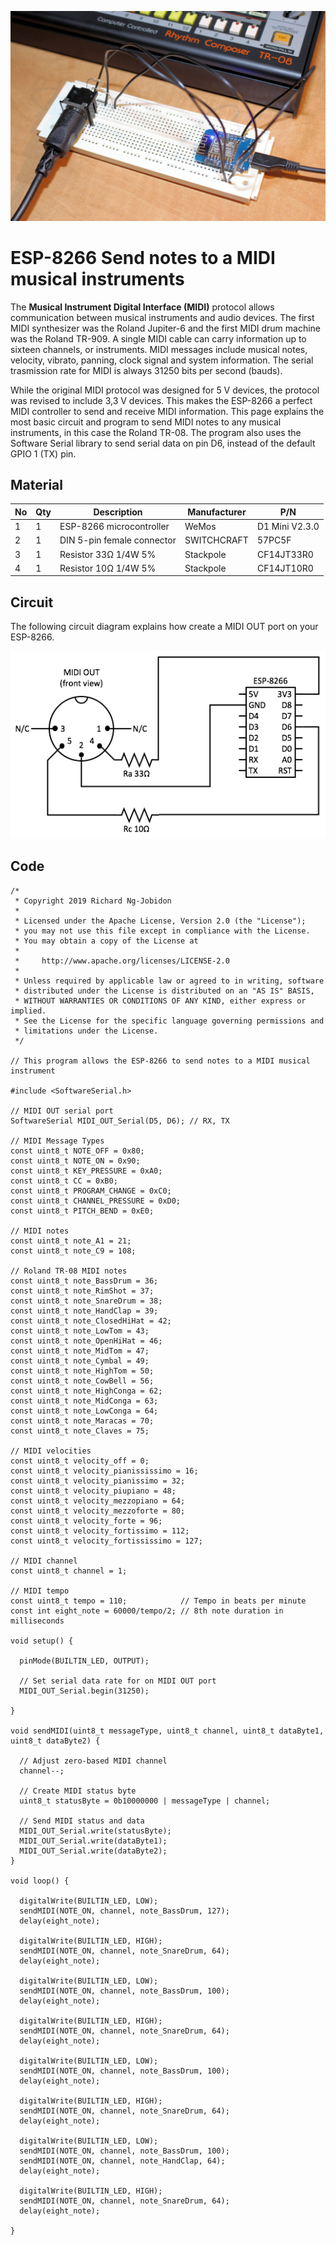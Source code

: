![Photo](Photo.jpg)

# ESP-8266 Send notes to a MIDI musical instruments

The **Musical Instrument Digital Interface (MIDI)** protocol allows communication between musical instruments and audio devices. The first MIDI synthesizer was the Roland Jupiter-6 and the first MIDI drum machine was the Roland TR-909. A single MIDI cable can carry information up to sixteen channels, or instruments. MIDI messages include musical notes, velocity, vibrato, panning, clock signal and system information. The serial trasmission rate for MIDI is always 31250 bits per second (bauds).

While the original MIDI protocol was designed for 5 V devices, the protocol was revised to include 3,3 V devices. This makes the ESP-8266 a perfect MIDI controller to send and receive MIDI information. This page explains the most basic circuit and program to send MIDI notes to any musical instruments, in this case the Roland TR-08. The program also uses the Software Serial library to send serial data on pin D6, instead of the default GPIO 1 (TX) pin.

## Material

No | Qty | Description | Manufacturer | P/N
---|-----|-----------|--------------|------------
1 | 1 | ESP-8266 microcontroller | WeMos | D1 Mini V2.3.0
2 | 1 | DIN 5-pin female connector | SWITCHCRAFT | 57PC5F
3 | 1 | Resistor 33Ω 1/4W 5% | Stackpole | CF14JT33R0
4 | 1 | Resistor 10Ω 1/4W 5% | Stackpole | CF14JT10R0

## Circuit

The following circuit diagram explains how create a MIDI OUT port on your ESP-8266.

![Circuit](Circuit.png)

## Code

```
/*
 * Copyright 2019 Richard Ng-Jobidon
 *
 * Licensed under the Apache License, Version 2.0 (the "License");
 * you may not use this file except in compliance with the License.
 * You may obtain a copy of the License at
 *
 *     http://www.apache.org/licenses/LICENSE-2.0
 *
 * Unless required by applicable law or agreed to in writing, software
 * distributed under the License is distributed on an "AS IS" BASIS,
 * WITHOUT WARRANTIES OR CONDITIONS OF ANY KIND, either express or implied.
 * See the License for the specific language governing permissions and
 * limitations under the License.
 */
 
// This program allows the ESP-8266 to send notes to a MIDI musical instrument

#include <SoftwareSerial.h>

// MIDI OUT serial port
SoftwareSerial MIDI_OUT_Serial(D5, D6); // RX, TX

// MIDI Message Types
const uint8_t NOTE_OFF = 0x80;
const uint8_t NOTE_ON = 0x90;
const uint8_t KEY_PRESSURE = 0xA0;
const uint8_t CC = 0xB0;
const uint8_t PROGRAM_CHANGE = 0xC0;
const uint8_t CHANNEL_PRESSURE = 0xD0;
const uint8_t PITCH_BEND = 0xE0;

// MIDI notes
const uint8_t note_A1 = 21;
const uint8_t note_C9 = 108;

// Roland TR-08 MIDI notes
const uint8_t note_BassDrum = 36;
const uint8_t note_RimShot = 37;
const uint8_t note_SnareDrum = 38;
const uint8_t note_HandClap = 39;
const uint8_t note_ClosedHiHat = 42;
const uint8_t note_LowTom = 43;
const uint8_t note_OpenHiHat = 46;
const uint8_t note_MidTom = 47;
const uint8_t note_Cymbal = 49;
const uint8_t note_HighTom = 50;
const uint8_t note_CowBell = 56;
const uint8_t note_HighConga = 62;
const uint8_t note_MidConga = 63;
const uint8_t note_LowConga = 64;
const uint8_t note_Maracas = 70;
const uint8_t note_Claves = 75;

// MIDI velocities
const uint8_t velocity_off = 0;
const uint8_t velocity_pianississimo = 16;
const uint8_t velocity_pianissimo = 32;
const uint8_t velocity_piupiano = 48;
const uint8_t velocity_mezzopiano = 64;
const uint8_t velocity_mezzoforte = 80;
const uint8_t velocity_forte = 96;
const uint8_t velocity_fortissimo = 112;
const uint8_t velocity_fortississimo = 127;

// MIDI channel
const uint8_t channel = 1;

// MIDI tempo
const uint8_t tempo = 110;            // Tempo in beats per minute
const int eight_note = 60000/tempo/2; // 8th note duration in milliseconds

void setup() {

  pinMode(BUILTIN_LED, OUTPUT);

  // Set serial data rate for on MIDI OUT port
  MIDI_OUT_Serial.begin(31250);

}

void sendMIDI(uint8_t messageType, uint8_t channel, uint8_t dataByte1, uint8_t dataByte2) {

  // Adjust zero-based MIDI channel
  channel--;

  // Create MIDI status byte
  uint8_t statusByte = 0b10000000 | messageType | channel;

  // Send MIDI status and data
  MIDI_OUT_Serial.write(statusByte);
  MIDI_OUT_Serial.write(dataByte1);
  MIDI_OUT_Serial.write(dataByte2);
}

void loop() {

  digitalWrite(BUILTIN_LED, LOW);
  sendMIDI(NOTE_ON, channel, note_BassDrum, 127);
  delay(eight_note);
  
  digitalWrite(BUILTIN_LED, HIGH);
  sendMIDI(NOTE_ON, channel, note_SnareDrum, 64);
  delay(eight_note);
  
  digitalWrite(BUILTIN_LED, LOW);
  sendMIDI(NOTE_ON, channel, note_BassDrum, 100);
  delay(eight_note);
  
  digitalWrite(BUILTIN_LED, HIGH);
  sendMIDI(NOTE_ON, channel, note_SnareDrum, 64);
  delay(eight_note);
  
  digitalWrite(BUILTIN_LED, LOW);
  sendMIDI(NOTE_ON, channel, note_BassDrum, 100);
  delay(eight_note);
  
  digitalWrite(BUILTIN_LED, HIGH);
  sendMIDI(NOTE_ON, channel, note_SnareDrum, 64);
  delay(eight_note);
  
  digitalWrite(BUILTIN_LED, LOW);
  sendMIDI(NOTE_ON, channel, note_BassDrum, 100);
  sendMIDI(NOTE_ON, channel, note_HandClap, 64);
  delay(eight_note);
  
  digitalWrite(BUILTIN_LED, HIGH);
  sendMIDI(NOTE_ON, channel, note_SnareDrum, 64);
  delay(eight_note);

}
```
